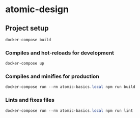 # atomic-design

## Project setup
```powershell
docker-compose build
```

### Compiles and hot-reloads for development
```powershell
docker-compose up
```

### Compiles and minifies for production
```powershell
docker-compose run --rm atomic-basics.local npm run build
```

### Lints and fixes files
```powershell
docker-compose run --rm atomic-basics.local npm run lint
```
